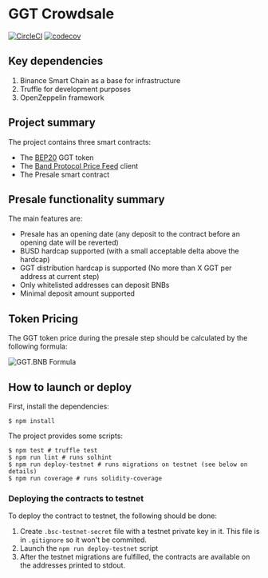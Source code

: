 # GGT Crowdsale

[![CircleCI](https://circleci.com/gh/nkrivenko/ggt-tokensale/tree/master.svg?style=svg)](https://circleci.com/gh/nkrivenko/ggt-tokensale/tree/master)
[![codecov](https://codecov.io/gh/nkrivenko/ggt-tokensale/branch/master/graph/badge.svg?token=NE1FEJV34A)](https://codecov.io/gh/nkrivenko/ggt-tokensale)

## Key dependencies

1. Binance Smart Chain as a base for infrastructure
2. Truffle for development purposes
3. OpenZeppelin framework

## Project summary

The project contains three smart contracts:
- The [BEP20](https://github.com/binance-chain/BEPs/blob/master/BEP20.md) GGT token
- The [Band Protocol Price Feed](https://docs.binance.org/smart-chain/developer/oracle/band.html) client
- The Presale smart contract

## Presale functionality summary

The main features are:

- Presale has an opening date (any deposit to the contract before an opening date will be reverted)
- BUSD hardcap supported (with a small acceptable delta above the hardcap)
- GGT distribution hardcap is supported (No more than X GGT per address at current step)
- Only whitelisted addresses can deposit BNBs
- Minimal deposit amount supported

## Token Pricing

The GGT token price during the presale step should be calculated by the following formula:

![GGT.BNB Formula](https://latex.codecogs.com/svg.image?GGT.BNB&space;=&space;\frac{BNB.BUSD}{GGT.BUSD})

## How to launch or deploy

First, install the dependencies:

```
$ npm install
```

The project provides some scripts:

```
$ npm test # truffle test
$ npm run lint # runs solhint
$ npm run deploy-testnet # runs migrations on testnet (see below on details)
$ npm run coverage # runs solidity-coverage 
```

### Deploying the contracts to testnet

To deploy the contract to testnet, the following should be done:

1. Create `.bsc-testnet-secret` file with a testnet private key in it. This file is in `.gitignore` so it won't be commited.
2. Launch the `npm run deploy-testnet` script
3. After the testnet migrations are fulfilled, the contracts are available on the addresses printed to stdout.
